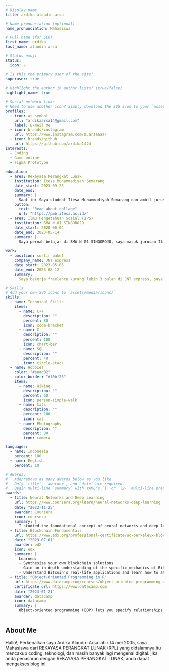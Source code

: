 ```yaml
---
# Display name
title: ardika alaudin arsa

# Name pronunciation (optional)
name_pronunciation: Mahasiswa

# Full name (for SEO)
first_name: ardika
last_name: alaudin arsa

# Status emoji
status:
  icon: ☕️

# Is this the primary user of the site?
superuser: true

# Highlight the author in author lists? (true/false)
highlight_name: true

# Social network links
# Need to use another icon? Simply download the SVG icon to your `assets/media/icons/` folder.
profiles:
  - icon: at-symbol
    url: "ardikaarsa14@gmail.com"
    label: E-mail Me
  - icon: brands/instagram
    url: https://www.instagram.com/a.arsaaaa/
  - icon: brands/github
    url: https://github.com/ardika1424
interests:
  - Coding
  - Game online 
  - Figma Prototype

education:
  - area: Rekayasa Perangkat Lunak
    institution: Itesa Muhammadiyah Semarang
    date_start: 2023-09-25
    date_end:
    summary: |
      Saat ini Saya student Itesa Muhammadiyah Semarang dan ambil jurusan Rekayasa Perangkat Lunak, saat ini saya berjalan semester 3 
    button:
      text: "Read about collage"
      url: "https://pmb.itesa.ac.id/"
  - area: Ilmu Pengetahuan Sosial (IPS)
    institution: SMA N 01 SINGOROJO
    date_start: 2020-06-04
    date_end: 2023-05-14
    summary: |
      Saya pernah belajar di SMA N 01 SINGOROJO, saya masuk jurusan Ilmu Pengetahuan Sosial dan mempelajari sejarah sejarah dan berbagai macam lainnya.

work:
  - position: sortir paket
    company_name: JNT express
    date_start: 2023-05-06
    date_end: 2023-08-12
    summary:
      Saya bekerja freelance kurang lebih 3 bulan di JNT express, saya bekerja dibagian sortir paket sesuai alamat tersebut

# Skills
# Add your own SVG icons to `assets/media/icons/`
skills:
  - name: Technical Skills
    items:
      - name: C++
        description: ""
        percent: 80
        icon: code-bracket
      - name: C
        description: ""
        percent: 100
        icon: chart-bar
      - name: SQL
        description: ""
        percent: 40
        icon: circle-stack
  - name: Hobbies
    color: "#eeac02"
    color_border: "#f0bf23"
    items:
      - name: Hiking
        description: ""
        percent: 60
        icon: person-simple-walk
      - name: Cats
        description: ""
        percent: 100
        icon: cat
      - name: Photography
        description: ""
        percent: 80
        icon: camera

languages:
  - name: Indonesia
    percent: 100
  - name: English
    percent: 10

# Awards.
#   Add/remove as many awards below as you like.
#   Only `title`, `awarder`, and `date` are required.
#   Begin multi-line `summary` with YAML's `|` or `|2-` multi-line prefix and indent 2 spaces below.
awards:
  - title: Neural Networks and Deep Learning
    url: https://www.coursera.org/learn/neural-networks-deep-learning
    date: "2023-11-25"
    awarder: Coursera
    icon: coursera
    summary: |
      I studied the foundational concept of neural networks and deep learning. By the end, I was familiar with the significant technological trends driving the rise of deep learning; build, train, and apply fully connected deep neural networks; implement efficient (vectorized) neural networks; identify key parameters in a neural network’s architecture; and apply deep learning to your own applications.
  - title: Blockchain Fundamentals
    url: https://www.edx.org/professional-certificate/uc-berkeleyx-blockchain-fundamentals
    date: "2023-07-01"
    awarder: edX
    icon: edx
    summary: |
      Learned:
      - Synthesize your own blockchain solutions
      - Gain an in-depth understanding of the specific mechanics of Bitcoin
      - Understand Bitcoin’s real-life applications and learn how to attack and destroy Bitcoin, Ethereum, smart contracts and Dapps, and alternatives to Bitcoin’s Proof-of-Work consensus algorithm
  - title: "Object-Oriented Programming in R"
    url: https://www.datacamp.com/courses/object-oriented-programming-with-s3-and-r6-in-r
    certificate_url: https://www.datacamp.com
    date: "2023-01-21"
    awarder: datacamp
    icon: datacamp
    summary: |
      Object-oriented programming (OOP) lets you specify relationships between functions and the objects that they can act on, helping you manage complexity in your code. This is an intermediate level course, providing an introduction to OOP, using the S3 and R6 systems. S3 is a great day-to-day R programming tool that simplifies some of the functions that you write. R6 is especially useful for industry-specific analyses, working with web APIs, and building GUIs.
---
```


## About Me

Hallo!, Perkenalkan saya Ardika Alaudin Arsa lahir 14 mei 2005, saya Mahasiswa dari REKAYASA PERANGKAT LUNAK (RPL) yang didalamnya itu mencakup coding, teknologi, dan masih banyak lagi mengenai digital. jika anda penasaran dengan REKAYASA PERANGKAT LUNAK, anda dapat mengakses blog ini. 
